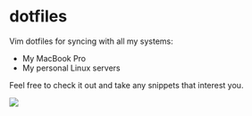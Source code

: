 # dotfiles

Vim dotfiles for syncing with all my systems:
* My MacBook Pro
* My personal Linux servers

Feel free to check it out and take any snippets that interest you.

![](http://i.imgur.com/Hnuu4fZ.png)
